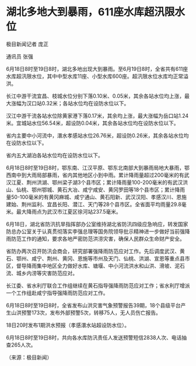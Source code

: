 

# 湖北多地大到暴雨，611座水库超汛限水位

极目新闻记者 庞正

通讯员 张强

6月18日8时至19日8时，湖北多地出现大到暴雨。至6月19日8时，全省共有611座水库超汛限水位，其中中型水库11座、小型水库600座。超汛限水位水库均正常溢洪。

长江中游干流宜昌、枝城水位分别下落0.10米、0.05米，其余各站水位均上涨，最大涨幅为汉口站0.32米；各站水位均在设防水位以下。

汉江中游干流各站水位除黄家港下落0.17米，其余均上涨，最大涨幅为岳口站1.24米。宜城站水位56.54米，超设防0.04米，其余各站水位均在设防水位以下。

省内主要中小河流中，澴水孝感站水位26.76米，超设防0.26米，其余各站水位均在设防水位以下。

省内五大湖泊各站水位均在设防水位以下。

6月18日8时至19日8时，鄂东南、江汉平原、鄂东北南部大到暴雨局地大暴雨，鄂西南中到大雨局部暴雨，省内其他地区小到中雨。累计降雨量超过200毫米的有武汉江夏、荆州洪湖、鄂州梁子湖3个县市区；累计降雨量100-200毫米的有武汉洪山、仙桃、鄂州鄂城、黄石大冶、咸宁咸安、黄冈罗田等18个县市区；累计降雨量50-100毫米的有黄冈麻城、咸宁通山、黄石阳新、武汉汉阳、孝感汉川、恩施建始、荆州监利、宜昌长阳、潜江、天门等28个县市区。全省面平均雨量29.8毫米。最大降雨点为武汉市江夏区徐河站237.5毫米。

6月18日，湖北省防汛抗旱指挥部办公室维持湖北省防汛四级应急响应，转发国家防总办公室关于认真贯彻落实李强总理等国务院领导批示精神进一步做好当前强降雨防范工作的通知，要求各地严密防范洪涝灾害，确保人民群众生命财产安全。

省防办两次召开防汛会商会，研究部署强降雨防范应对工作。先后调度武汉、黄石、鄂州、咸宁、荆州、黄冈、恩施等市州及天门、仙桃、洪湖、宣恩等重点县市区，督导降雨集中地区全力做好水库、塘堰、中小河流洪水和山洪、滑坡、泥石流、城乡内涝等灾害防范应对。

长江委、省水利厅联合工作组继续在黄石指导强降雨防范应对工作；省水利厅增派一个工作组赴咸宁指导强降雨防范应对工作。

6月18日8时至19日8时，全省发布山洪灾害气象预警报告39期，18个县级平台产生山洪预警173次，发布外部预警5次，转移75人，无人员伤亡报告。

18日20时发布1期洪水预报（孝感澴水站超设防水位）。

6月18日8时至19日8时，共向各水库防汛责任人发送预警短信2838人次、电话抽查265人次。

（来源：极目新闻）

